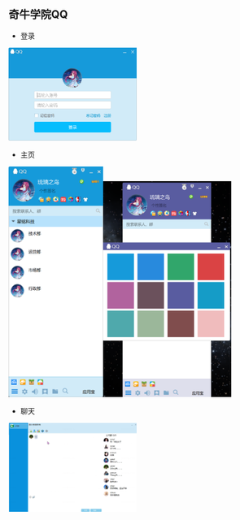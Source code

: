 ## 奇牛学院QQ

- 登录
<img src="/img/login.png" width="50%"  alt="展示图"/>

- 主页

<img src="/img/main.png" width="37%"  alt="展示图"/><img src="/img/skin.png" width="50%"  alt="展示图"/>

- 聊天

<img src="/img/talk.png" width="50%"  alt="展示图"/>
